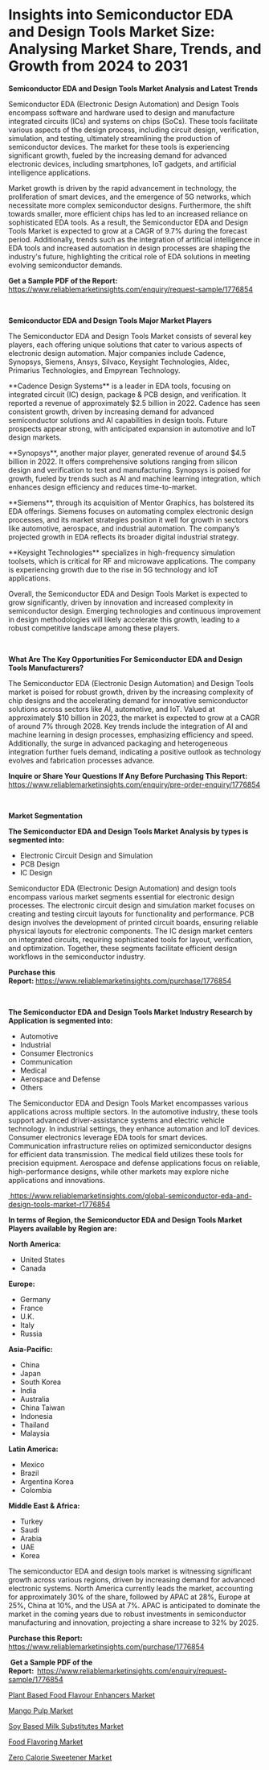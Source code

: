 <p><h1>Insights into Semiconductor EDA and Design Tools Market Size: Analysing Market Share, Trends, and Growth from 2024 to 2031</h1></p><p><strong>Semiconductor EDA and Design Tools Market Analysis and Latest Trends</strong></p>
<p><p>Semiconductor EDA (Electronic Design Automation) and Design Tools encompass software and hardware used to design and manufacture integrated circuits (ICs) and systems on chips (SoCs). These tools facilitate various aspects of the design process, including circuit design, verification, simulation, and testing, ultimately streamlining the production of semiconductor devices. The market for these tools is experiencing significant growth, fueled by the increasing demand for advanced electronic devices, including smartphones, IoT gadgets, and artificial intelligence applications.</p><p>Market growth is driven by the rapid advancement in technology, the proliferation of smart devices, and the emergence of 5G networks, which necessitate more complex semiconductor designs. Furthermore, the shift towards smaller, more efficient chips has led to an increased reliance on sophisticated EDA tools. As a result, the Semiconductor EDA and Design Tools Market is expected to grow at a CAGR of 9.7% during the forecast period. Additionally, trends such as the integration of artificial intelligence in EDA tools and increased automation in design processes are shaping the industry's future, highlighting the critical role of EDA solutions in meeting evolving semiconductor demands.</p></p>
<p><strong>Get a Sample PDF of the Report:&nbsp;</strong> <a href="https://www.reliablemarketinsights.com/enquiry/request-sample/1776854?utm_campaign=1622&utm_medium=2&utm_source=Github&utm_content=ia&utm_term=13102024&utm_id=semiconductor-eda-and-design-tools">https://www.reliablemarketinsights.com/enquiry/request-sample/1776854</a></p>
<p>&nbsp;</p>
<p><strong>Semiconductor EDA and Design Tools Major Market Players</strong></p>
<p><p>The Semiconductor EDA and Design Tools Market consists of several key players, each offering unique solutions that cater to various aspects of electronic design automation. Major companies include Cadence, Synopsys, Siemens, Ansys, Silvaco, Keysight Technologies, Aldec, Primarius Technologies, and Empyrean Technology.</p><p>**Cadence Design Systems** is a leader in EDA tools, focusing on integrated circuit (IC) design, package & PCB design, and verification. It reported a revenue of approximately $2.5 billion in 2022. Cadence has seen consistent growth, driven by increasing demand for advanced semiconductor solutions and AI capabilities in design tools. Future prospects appear strong, with anticipated expansion in automotive and IoT design markets.</p><p>**Synopsys**, another major player, generated revenue of around $4.5 billion in 2022. It offers comprehensive solutions ranging from silicon design and verification to test and manufacturing. Synopsys is poised for growth, fueled by trends such as AI and machine learning integration, which enhances design efficiency and reduces time-to-market.</p><p>**Siemens**, through its acquisition of Mentor Graphics, has bolstered its EDA offerings. Siemens focuses on automating complex electronic design processes, and its market strategies position it well for growth in sectors like automotive, aerospace, and industrial automation. The company’s projected growth in EDA reflects its broader digital industrial strategy.</p><p>**Keysight Technologies** specializes in high-frequency simulation toolsets, which is critical for RF and microwave applications. The company is experiencing growth due to the rise in 5G technology and IoT applications.</p><p>Overall, the Semiconductor EDA and Design Tools Market is expected to grow significantly, driven by innovation and increased complexity in semiconductor design. Emerging technologies and continuous improvement in design methodologies will likely accelerate this growth, leading to a robust competitive landscape among these players.</p></p>
<p>&nbsp;</p>
<p><strong>What Are The Key Opportunities For Semiconductor EDA and Design Tools Manufacturers?</strong></p>
<p><p>The Semiconductor EDA (Electronic Design Automation) and Design Tools market is poised for robust growth, driven by the increasing complexity of chip designs and the accelerating demand for innovative semiconductor solutions across sectors like AI, automotive, and IoT. Valued at approximately $10 billion in 2023, the market is expected to grow at a CAGR of around 7% through 2028. Key trends include the integration of AI and machine learning in design processes, emphasizing efficiency and speed. Additionally, the surge in advanced packaging and heterogeneous integration further fuels demand, indicating a positive outlook as technology evolves and fabrication processes advance.</p></p>
<p><strong>Inquire or Share Your Questions If Any Before Purchasing This Report:</strong> <a href="https://www.reliablemarketinsights.com/enquiry/pre-order-enquiry/1776854?utm_campaign=1622&utm_medium=2&utm_source=Github&utm_content=ia&utm_term=13102024&utm_id=semiconductor-eda-and-design-tools">https://www.reliablemarketinsights.com/enquiry/pre-order-enquiry/1776854</a></p>
<p>&nbsp;</p>
<p><strong>Market Segmentation</strong></p>
<p><strong>The Semiconductor EDA and Design Tools Market Analysis by types is segmented into:</strong></p>
<p><ul><li>Electronic Circuit Design and Simulation</li><li>PCB Design</li><li>IC Design</li></ul></p>
<p><p>Semiconductor EDA (Electronic Design Automation) and design tools encompass various market segments essential for electronic design processes. The electronic circuit design and simulation market focuses on creating and testing circuit layouts for functionality and performance. PCB design involves the development of printed circuit boards, ensuring reliable physical layouts for electronic components. The IC design market centers on integrated circuits, requiring sophisticated tools for layout, verification, and optimization. Together, these segments facilitate efficient design workflows in the semiconductor industry.</p></p>
<p><strong>Purchase this Report:&nbsp;</strong><a href="https://www.reliablemarketinsights.com/purchase/1776854?utm_campaign=1622&utm_medium=2&utm_source=Github&utm_content=ia&utm_term=13102024&utm_id=semiconductor-eda-and-design-tools">https://www.reliablemarketinsights.com/purchase/1776854</a></p>
<p>&nbsp;</p>
<p><strong>The Semiconductor EDA and Design Tools Market Industry Research by Application is segmented into:</strong></p>
<p><ul><li>Automotive</li><li>Industrial</li><li>Consumer Electronics</li><li>Communication</li><li>Medical</li><li>Aerospace and Defense</li><li>Others</li></ul></p>
<p><p>The Semiconductor EDA and Design Tools Market encompasses various applications across multiple sectors. In the automotive industry, these tools support advanced driver-assistance systems and electric vehicle technology. In industrial settings, they enhance automation and IoT devices. Consumer electronics leverage EDA tools for smart devices. Communication infrastructure relies on optimized semiconductor designs for efficient data transmission. The medical field utilizes these tools for precision equipment. Aerospace and defense applications focus on reliable, high-performance designs, while other markets may explore niche applications and innovations.</p></p>
<p><a href="https://www.reliablemarketinsights.com/global-semiconductor-eda-and-design-tools-market-r1776854?utm_campaign=1622&utm_medium=2&utm_source=Github&utm_content=ia&utm_term=13102024&utm_id=semiconductor-eda-and-design-tools">&nbsp;https://www.reliablemarketinsights.com/global-semiconductor-eda-and-design-tools-market-r1776854</a></p>
<p><strong>In terms of Region, the Semiconductor EDA and Design Tools Market Players available by Region are:</strong></p>
<p>
    <p> <strong> North America: </strong>
        <ul>
            <li>United States</li>
            <li>Canada</li>
        </ul>
        </p> 
    <p> <strong> Europe: </strong>
        <ul>
            <li>Germany</li>
            <li>France</li>
            <li>U.K.</li>
            <li>Italy</li>
            <li>Russia</li>
        </ul>
        </p> 
    <p> <strong> Asia-Pacific: </strong>
        <ul>
            <li>China</li>
            <li>Japan</li>
            <li>South Korea</li>
            <li>India</li>
            <li>Australia</li>
            <li>China Taiwan</li>
            <li>Indonesia</li>
            <li>Thailand</li>
            <li>Malaysia</li>
        </ul>
        </p> 
    <p> <strong> Latin America: </strong>
        <ul>
            <li>Mexico</li>
            <li>Brazil</li>
            <li>Argentina Korea</li>
            <li>Colombia</li>
        </ul>
        </p> 
    <p> <strong> Middle East & Africa: </strong>
        <ul>
            <li>Turkey</li>
            <li>Saudi</li>
            <li>Arabia</li>
            <li>UAE</li>
            <li>Korea</li>
        </ul>
    </p>
    </p>
<p><p>The semiconductor EDA and design tools market is witnessing significant growth across various regions, driven by increasing demand for advanced electronic systems. North America currently leads the market, accounting for approximately 30% of the share, followed by APAC at 28%, Europe at 25%, China at 10%, and the USA at 7%. APAC is anticipated to dominate the market in the coming years due to robust investments in semiconductor manufacturing and innovation, projecting a share increase to 32% by 2025.</p></p>
<p><strong>Purchase this Report: </strong><a href="https://www.reliablemarketinsights.com/purchase/1776854?utm_campaign=1622&utm_medium=2&utm_source=Github&utm_content=ia&utm_term=13102024&utm_id=semiconductor-eda-and-design-tools">https://www.reliablemarketinsights.com/purchase/1776854</a></p>
<p>&nbsp;<strong>Get a Sample PDF of the Report:&nbsp;&nbsp;</strong><a href="https://www.reliablemarketinsights.com/enquiry/request-sample/1776854?utm_campaign=1622&utm_medium=2&utm_source=Github&utm_content=ia&utm_term=13102024&utm_id=semiconductor-eda-and-design-tools">https://www.reliablemarketinsights.com/enquiry/request-sample/1776854</a></p>
<p><strong></strong></p>
<p><p><a href="https://www.linkedin.com/pulse/unlocking-growth-potential-market-strategic-analysis-plant-b5xsc?utm_campaign=1622&utm_medium=2&utm_source=Github&utm_content=ia&utm_term=13102024&utm_id=semiconductor-eda-and-design-tools">Plant Based Food Flavour Enhancers Market</a></p><p><a href="https://www.linkedin.com/pulse/mango-pulp-market-size-type-organic-pulpconventional-product-xt6re?utm_campaign=1622&utm_medium=2&utm_source=Github&utm_content=ia&utm_term=13102024&utm_id=semiconductor-eda-and-design-tools">Mango Pulp Market</a></p><p><a href="https://www.linkedin.com/pulse/soy-based-milk-substitutes-market-trends-regional-insights-pgmfc?utm_campaign=1622&utm_medium=2&utm_source=Github&utm_content=ia&utm_term=13102024&utm_id=semiconductor-eda-and-design-tools">Soy Based Milk Substitutes Market</a></p><p><a href="https://www.linkedin.com/pulse/strategic-market-insights-global-food-flavoring-2024-2031-4gatc?utm_campaign=1622&utm_medium=2&utm_source=Github&utm_content=ia&utm_term=13102024&utm_id=semiconductor-eda-and-design-tools">Food Flavoring Market</a></p><p><a href="https://www.linkedin.com/pulse/strategic-insights-global-zero-calorie-sweetener-market-trends-9xcic?utm_campaign=1622&utm_medium=2&utm_source=Github&utm_content=ia&utm_term=13102024&utm_id=semiconductor-eda-and-design-tools">Zero Calorie Sweetener Market</a></p></p>